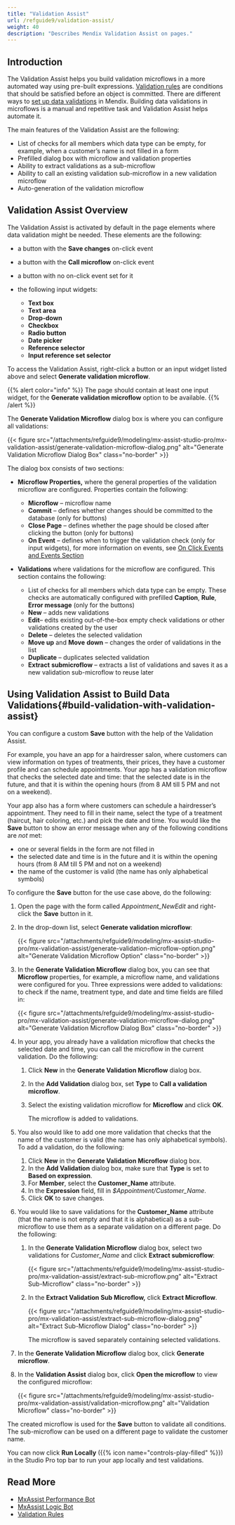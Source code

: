 ```yaml
---
title: "Validation Assist"
url: /refguide9/validation-assist/
weight: 40
description: "Describes Mendix Validation Assist on pages."
---
```


## Introduction 

The Validation Assist helps you build validation microflows in a more automated way using pre-built expressions.  [Validation rules](/refguide9/validation-rules/) are conditions that should be satisfied before an object is committed. There are different ways to [set up data validations](/refguide9/setting-up-data-validation/) in Mendix. Building data validations in microflows is a manual and repetitive task and Validation Assist helps automate it. 

The main features of the Validation Assist are the following:

* List of checks for all members which data type can be empty, for example, when a customer’s name is not filled in a form  
* Prefilled dialog box with microflow and validation properties
* Ability to extract validations as a sub-microflow 
* Ability to call an existing validation sub-microflow in a new validation microflow
* Auto-generation of the validation microflow 

## Validation Assist Overview

The Validation Assist is activated by default in the page elements where data validation might be needed. These elements are the following:

* a button with the **Save changes** on-click event
* a button with the **Call microflow** on-click event
* a button with no on-click event set for it
* the following input widgets:

    * **Text box**
    * **Text area**
    * **Drop-down**
    * **Checkbox**
    * **Radio button**
    * **Date picker**
    * **Reference selector**
    * **Input reference set selector**

To access the Validation Assist, right-click a button or an input widget listed above and select **Generate validation microflow**. 

{{% alert color="info" %}}
The page should contain at least one input widget, for the **Generate validation microflow** option to be available. 
{{% /alert %}} 

The **Generate Validation Microflow** dialog box is where you can configure all validations:

{{< figure src="/attachments/refguide9/modeling/mx-assist-studio-pro/mx-validation-assist/generate-validation-microflow-dialog.png" alt="Generate Validation Microflow Dialog Box" class="no-border" >}}

The dialog box consists of two sections:

* **Microflow Properties,** where the general properties of the validation microflow are configured. Properties contain the following:

    * **Microflow** – microflow name
    * **Commit** – defines whether changes should be committed to the database (only for buttons)
    * **Close Page** – defines whether the page should be closed after clicking the button (only for buttons)
    * **On Event** – defines when to trigger the validation check (only for input widgets), for more information on events, see [On Click Events and Events Section](/refguide9/on-click-event/)

* **Validations** where validations for the microflow are configured. This section contains the following: 

    * List of checks for all members which data type can be empty. These checks are automatically configured with prefilled **Caption**, **Rule**, **Error message** (only for the buttons)
    * **New** – adds new validations  
    * **Edit**– edits existing out-of-the-box empty check validations or other validations created by the user
    * **Delete** – deletes the selected validation
    * **Move up** and **Move** **down** – changes the order of validations in the list
    * **Duplicate** – duplicates selected validation
    * **Extract** **submicroflow** – extracts a list of validations and saves it as a new validation sub-microflow to reuse later

## Using Validation Assist to Build Data Validations{#build-validation-with-validation-assist}

You can configure a custom **Save** button with the help of the Validation Assist. 

For example, you have an app for a hairdresser salon, where customers can view information on types of treatments, their prices, they have a customer profile and can schedule appointments. Your app has a validation microflow that checks the selected date and time: that the selected date is in the future, and that it is within the opening hours (from 8 AM till 5 PM and not on a weekend). 

Your app also has a form where customers can schedule a hairdresser’s appointment. They need to fill in their name, select the type of a treatment (haircut, hair coloring, etc.) and pick the date and time. You would like the **Save** button to show an error message when any of the following conditions are *not* met:

* one or several fields in the form are not filled in
* the selected date and time is in the future and it is within the opening hours (from 8 AM till 5 PM and not on a weekend)
* the name of the customer is valid (the name has only alphabetical symbols)

To configure the **Save** button for the use case above, do the following:

1. Open the page with the form called *Appointment_NewEdit* and right-click the **Save** button in it.
2. In the drop-down list, select **Generate validation microflow**:

    {{< figure src="/attachments/refguide9/modeling/mx-assist-studio-pro/mx-validation-assist/generate-validation-microflow-option.png" alt="Generate Validation Microflow Option" class="no-border" >}}

3. In the **Generate Validation Microflow** dialog box, you can see that **Microflow** properties, for example, a microflow name, and validations were configured for you. Three expressions were added to validations: to check if the name, treatment type, and date and time fields are filled in:

    {{< figure src="/attachments/refguide9/modeling/mx-assist-studio-pro/mx-validation-assist/generate-validation-microflow-dialog.png" alt="Generate Validation Microflow Dialog Box" class="no-border" >}}

4. In your app, you already have a validation microflow that checks the selected date and time, you can call the microflow in the current validation. Do the following:

    1. Click **New** in the **Generate Validation Microflow** dialog box.
    2. In the **Add Validation** dialog box, set **Type** to **Call a validation microflow**.
    3. Select the existing validation microflow for **Microflow** and click **OK**. 

        The microflow is added to validations. 

5. You also would like to add one more validation that checks that the name of the customer is valid (the name has only alphabetical symbols). To add a validation, do the following:

    1. Click **New** in the **Generate Validation Microflow** dialog box. 
    2. In the **Add Validation** dialog box, make sure that **Type** is set to **Based on expression**.
    3. For **Member**, select the **Customer_Name** attribute.
    4. In the **Expression** field, fill in *$Appointment/Customer_Name*. 
    5. Click **OK** to save changes.

6. You would like to save validations for the **Customer_Name** attribute (that the name is not empty and that it is alphabetical) as a sub-microflow to use them as a separate validation on a different page.  Do the following:

    1. In the **Generate Validation Microflow** dialog box, select two validations for *Customer_Name* and click **Extract submicroflow**:

        {{< figure src="/attachments/refguide9/modeling/mx-assist-studio-pro/mx-validation-assist/extract-sub-microflow.png" alt="Extract Sub-Microflow" class="no-border" >}}

    2. In the **Extract Validation Sub Microflow,** click **Extract Microflow**.

        {{< figure src="/attachments/refguide9/modeling/mx-assist-studio-pro/mx-validation-assist/extract-sub-microflow-dialog.png" alt="Extract Sub-Microflow Dialog" class="no-border" >}}

        The microflow is saved separately containing selected validations.

7. In the **Generate Validation Microflow** dialog box, click **Generate microflow**. 
8. In the **Validation Assist** dialog box, click **Open the microflow** to view the configured microflow:

    {{< figure src="/attachments/refguide9/modeling/mx-assist-studio-pro/mx-validation-assist/validation-microflow.png" alt="Validation Microflow" class="no-border" >}}

The created microflow is used for the **Save** button to validate all conditions. The sub-microflow can be used on a different page to validate the customer name.

You can now click **Run Locally** ({{% icon name="controls-play-filled" %}}) in the Studio Pro top bar to run your app locally and test validations.

## Read More 

* [MxAssist Performance Bot](/refguide9/mx-assist-performance-bot/)
* [MxAssist Logic Bot](/refguide9/mx-assist-logic-bot/)
* [Validation Rules](/refguide9/validation-rules/)     

